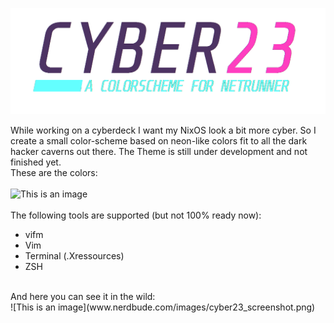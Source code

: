 ![This is an image](https://github.com/nerdbude/Cyber23/blob/main/cyber23.png)

While working on a cyberdeck I want my NixOS look a bit more cyber. So I create a small color-scheme based on neon-like colors fit to all the dark hacker caverns out there. The Theme is still under development and not finished yet. 
<br>
These are the colors:<br>
<br>
![This is an image](https://www.nerdbude.com/images/cyber23.png)
<br><br>
The following tools are supported (but not 100% ready now):<br>
- vifm
- Vim
- Terminal (.Xressources)
- ZSH
<br>
And here you can see it in the wild:
<br>
![This is an image](www.nerdbude.com/images/cyber23_screenshot.png)


